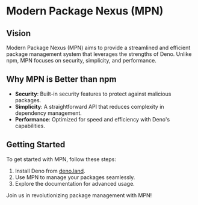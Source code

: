 # Modern Package Nexus (MPN)

## Vision
Modern Package Nexus (MPN) aims to provide a streamlined and efficient package management system that leverages the strengths of Deno. Unlike npm, MPN focuses on security, simplicity, and performance.

## Why MPN is Better than npm
- **Security**: Built-in security features to protect against malicious packages.
- **Simplicity**: A straightforward API that reduces complexity in dependency management.
- **Performance**: Optimized for speed and efficiency with Deno's capabilities.

## Getting Started
To get started with MPN, follow these steps:
1. Install Deno from [deno.land](https://deno.land).
2. Use MPN to manage your packages seamlessly.
3. Explore the documentation for advanced usage.

Join us in revolutionizing package management with MPN!